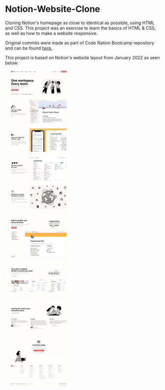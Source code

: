# Notion-Website-Clone

Cloning Notion's homepage as close to identical as possible, using HTML and CSS. This project was an exercise to learn the basics of HTML & CSS, as well as how to make a website responsive.

Original commits were made as part of Code Nation Bootcamp repository and can be found [here.](https://github.com/ninaespiritu/CodeNation-Bootcamp/commits/main/W2_HTML-CSS/2_CSS_Webclone)

This project is based on Notion's website layout from January 2022 as seen below:

![Notion's website layout, January 2022.](https://raw.githubusercontent.com/ninaespiritu/Notion-Website-Clone/main/src/website-notion-screenshot.png)
